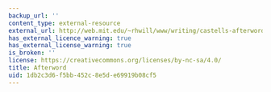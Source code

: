 ```yaml
---
backup_url: ''
content_type: external-resource
external_url: http://web.mit.edu/~rhwill/www/writing/castells-afterword.html
has_external_licence_warning: true
has_external_license_warning: true
is_broken: ''
license: https://creativecommons.org/licenses/by-nc-sa/4.0/
title: Afterword
uid: 1db2c3d6-f5bb-452c-8e5d-e69919b08cf5
---
```

